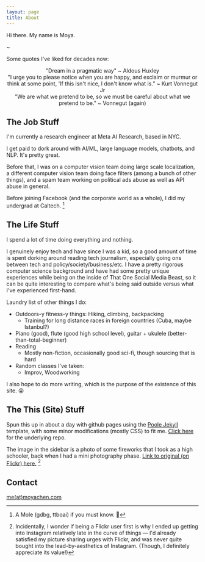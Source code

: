 ```yaml
---
layout: page
title: About
---
```


Hi there. My name is Moya.

~

Some quotes I've liked for decades now: 

<div class="message" style="text-align: center;">
  "Dream in a pragmatic way" ~ Aldous Huxley 
</div>

<div class="message" style="text-align: center;">
"I urge you to please notice when you are happy, and exclaim or murmur or think at some point, 'If this isn't nice, I don't know what is.” ~ Kurt Vonnegut Jr
</div>

<div class="message" style="text-align: center;">
"We are what we pretend to be, so we must be careful about what we pretend to be." ~ Vonnegut (again)
</div>



## The Job Stuff

I'm currently a research engineer at Meta AI Research, based in NYC. 

I get paid to dork around with AI/ML, large language models, chatbots, and NLP. It's pretty great. 

Before that, I was on a computer vision team doing large scale localization, a different computer vision team doing face filters (among a bunch of other things), and a spam team working on political ads abuse as well as API abuse in general. 

Before joining Facebook (and the corporate world as a whole), I did my undergrad at Caltech. [^mole]  

[^mole]: A Mole (gdbg, ttboai) if you must know. :hugs:	  

## The Life Stuff

I spend a lot of time doing everything and nothing.

I genuinely enjoy tech and have since I was a kid, so a good amount of time is spent dorking around reading tech journalism, especially going ons between tech and policy/society/business/etc. I have a pretty rigorous computer science background and have had some pretty unique experiences while being on the inside of That One Social Media Beast, so it can be quite interesting to compare what's being said outside versus what I've experienced first-hand. 

Laundry list of other things I do:
* Outdoors-y fitness-y things: Hiking, climbing, backpacking
   * Training for long distance races in foreign countries (Cuba, maybe Istanbul?)
* Piano (good), flute (good high school level), guitar + ukulele (better-than-total-beginner)
* Reading 
   * Mostly non-fiction, occasionally good sci-fi, though sourcing that is hard
* Random classes I've taken: 
   * Improv, Woodworking


I also hope to do more writing, which is the purpose of the existence of this site. :stuck_out_tongue_winking_eye:	  

## The This (Site) Stuff

Spun this up in about a day with github pages using the [Poole Jekyll](https://github.com/poole/lanyon) template, with some minor modifications (mostly CSS) to fit me. [Click here](https://github.com/moyapchen/moyapchen.github.io) for the underlying repo.

The image in the sidebar is a photo of some fireworks that I took as a high schooler, back when I had a mini photography phase. [Link to original (on Flickr) here.](https://www.flickr.com/photos/randomnormality/2638292064/) [^flickr]

[^flickr]: Incidentally, I wonder if being a Flickr user first is why I ended up getting into Instagram relatively late in the curve of things [^sister] — I'd already satisfied my picture sharing urges with Flickr, and was never quite bought into the lead-by-aesthetics of Instagram. (Though, I definitely appreciate its value!)

[^sister]: ...and only as a result of it being the primary way to contact my little sister... God I hate the messaging app ecosystem fragmentation that exists in the US right now. 

## Contact
[me(at)moyachen.com](mailto:me@moyachen.com)


